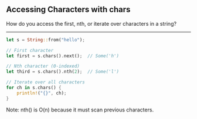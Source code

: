 ## Accessing Characters with chars

How do you access the first, nth, or iterate over characters in a string?

---

```rust
let s = String::from("hello");

// First character
let first = s.chars().next();  // Some('h')

// Nth character (0-indexed)
let third = s.chars().nth(2);  // Some('l')

// Iterate over all characters
for ch in s.chars() {
    println!("{}", ch);
}
```
Note: nth() is O(n) because it must scan previous characters.

